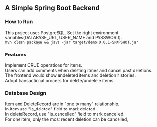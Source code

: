 ## A Simple Spring Boot Backend ##
### How to Run ####
This project uses PostgreSQL.
Set the right environment variables(DATABASE_URL, USER_NAME and PASSWORD).  
```mvn clean package && java -jar target/demo-0.0.1-SNAPSHOT.jar```


### Features ###
Implement CRUD operations for items.  
Users can add comments when deleting itmes and cancel past deletions.  
The frontend would show undeleted items and deletion histories.   
Adopt transactional process for delete/undelete items.


### Database Design ###
Item and DeleteRecord are in "one to many" relationship.  
In item use "is\_deleted" field to mark deleted.   
In deleteRecord, use "is\_cancelled" field to mark cancelled.  
For one item, only the most recent deletion can be cancelled, 